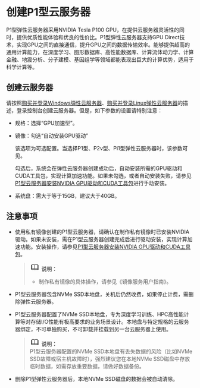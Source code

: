 # 创建P1型云服务器<a name="ZH-CN_TOPIC_0141194659"></a>

P1型弹性云服务器采用NVIDIA Tesla P100 GPU，在提供云服务器灵活性的同时，提供优质性能体验和优良的性价比。P1型弹性云服务器支持GPU Direct技术，实现GPU之间的直接通信，提升GPU之间的数据传输效率。能够提供超高的通用计算能力，在深度学习、图形数据库、高性能数据库、计算流体动力学、计算金融、地震分析、分子建模、基因组学等领域都能表现出巨大的计算优势，适用于科学计算等。

## 创建云服务器<a name="section016594894814"></a>

请按照[购买并登录Windows弹性云服务器](https://support.huaweicloud.com/qs-ecs/zh-cn_topic_0021831611.html)、[购买并登录Linux弹性云服务器](https://support.huaweicloud.com/qs-ecs/zh-cn_topic_0092494193.html)的描述，登录控制台创建云服务器。但是，如下参数的设置请特别注意：

-   规格：选择“GPU加速型”。
-   镜像：勾选“自动安装GPU驱动”

    该选项为可选配置。当选择P1型、P2v型、Pi1型弹性云服务器时，该参数可见。

    勾选后，系统会在弹性云服务器创建成功后，自动安装所需的GPU驱动和CUDA工具包，实现计算加速功能。如果未勾选，或者自动安装失败，请参见[P1型云服务器安装NVIDIA GPU驱动和CUDA工具包](P1型云服务器安装NVIDIA-GPU驱动和CUDA工具包.md)进行手动安装。

-   系统盘：需大于等于15GB，建议大于40GB。

## 注意事项<a name="section374419356412"></a>

-   使用私有镜像创建的P1型云服务器，请确认在制作私有镜像时已安装NVIDIA驱动。如果未安装，需在P1型云服务器创建完成后进行驱动安装，实现计算加速功能。安装操作，请参见[P1型云服务器安装NVIDIA GPU驱动和CUDA工具包](P1型云服务器安装NVIDIA-GPU驱动和CUDA工具包.md)。

    >![](public_sys-resources/icon-note.gif) **说明：**   
    >-   制作私有镜像的具体操作，请参见《镜像服务用户指南》。  

-   P1型云服务器包含NVMe SSD本地盘，关机后仍然收费，如果停止计费，需删除弹性云服务器。
-   P1型云服务器配置了NVMe SSD本地盘，专为深度学习训练、HPC高性能计算等对存储I/O性能有极高要求的业务场景设计。本地盘与特定规格的云服务器绑定，不可单独购买，不可卸载并挂载到另一台云服务器上使用。

    >![](public_sys-resources/icon-note.gif) **说明：**   
    >P1型云服务器配置的NVMe SSD本地盘有丢失数据的风险（比如NVMe SSD故障或宿主机故障时），强烈建议您在本地NVMe SSD磁盘中存放临时数据，如需存放重要数据，请做好数据备份。  

-   删除P1型弹性云服务器后，本地NVMe SSD磁盘的数据会被自动清除。


